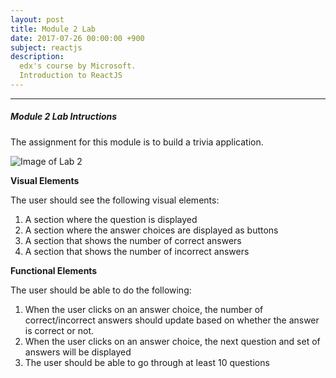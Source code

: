 ```yaml
---
layout: post
title: Module 2 Lab
date: 2017-07-26 00:00:00 +900
subject: reactjs
description:
  edx's course by Microsoft.
  Introduction to ReactJS
---
```


-------

##### Module 2 Lab Intructions

The assignment for this module is to build a trivia application.

<img src="https://d37djvu3ytnwxt.cloudfront.net/assets/courseware/v1/ea73b30595280982493fae08daaa81e7/asset-v1:Microsoft+DEV281x+2T2017+type@asset+block/m2lab1.png" alt="Image of Lab 2">

__Visual Elements__

The user should see the following visual elements:

<ol class="collecrion">
    <li class="collection-item">
A section where the question is displayed
    </li>
    <li class="collection-item">
A section where the answer choices are displayed as buttons
    </li>
    <li class="collection-item">
A section that shows the number of correct answers
    </li>
    <li class="collection-item">
A section that shows the number of incorrect answers
    </li>
</ol>

__Functional Elements__

The user should be able to do the following:

<ol class="collection">
    <li class="collection-item">
When the user clicks on an answer choice, the number of correct/incorrect answers should update based on whether the answer is correct or not.
    </li>
    <li class="collection-item">
When the user clicks on an answer choice, the next question and set of answers will be displayed
    </li>
    <li class="collection-item">
The user should be able to go through at least 10 questions
    </li>
</ol>

<div id="root"></div>

<script src="https://unpkg.com/react@15/dist/react.min.js"></script>
<script src="https://unpkg.com/react-dom@15/dist/react-dom.min.js"></script>
<script src="https://cdnjs.cloudflare.com/ajax/libs/babel-standalone/6.24.0/babel.js"></script>

<script type="text/babel">
class Game extends React.Component{
  
    constructor(props){ 
        super(props)

        var answers = [1,2,3,4,5];
        answers.push(new Array(5).fill(0));

        this.state = {
            correct:0,
            incorrect:0,
            question:"Click Start Button",
            answer:0,
            answers:answers,
            numOfQuestions:20,
            seconds:5,
            gameover:true
        }
        this.handleClick = this.handleClick.bind(this)


    }
    componentDidMount(){
        this.interval = setInterval(this.tick.bind(this), 100);
    }

    componentWillUnmount() {
        clearInterval(this.interval);
    }
  
    tick() {
        if (!this.state.gameover){
            let seconds = this.state.seconds - 0.1;
            if (seconds <= 0){
                this.setState({incorrect:this.state.incorrect + 1},()=>{
                    this.checkGameOver(this.state.correct + this.state.incorrect);
                })

                if(!this.state.gameover){
                    this.createQuestion();
                };    

           } else {
                if(!this.state.gameover){
                    this.setState({seconds: seconds});
                }
            }
        }
    }

    createQuestion(){
        let operator = ["+","-","x","/"];
        let a = Math.floor(Math.random()*100)+1;
        let b = Math.floor(Math.random()*100)+1;
        let o = Math.floor(Math.random()*4);
        let t = (o==3)?" of integer part":"";
        
        let question = 'What is ' 
                     + a + " " 
                     + operator[o]  + " "
                     + b + t +"?";
        
        console.log(question);

        /* compute */
        let ans = 0;
        if (o==0){
            ans = a + b;
        } else if (o==1){
            ans = a - b;
        } else if (o==2){
            ans = a * b;
        } else {
            ans = Math.trunc(a / b);
        }

        let rightAnswerPosition = Math.floor(Math.random()*5);
        let dif = [-10,-8,-5,-2,0,2,5,8,10];

        let answers = [];
        for (let i=0; i<5;i++){
            answers.push(ans+dif[i+4-rightAnswerPosition]);        
        } 
        
        this.setState({question:question, answer:ans, answers:answers, seconds:5});

        let elem = document.querySelector("#temp");
        elem.style.opacity = 1;
        elem.focus();
        elem.style.opacity = 0;

    }

    checkAnswer(ans){
        if (ans == this.state.answer){
            this.setState({correct:this.state.correct + 1},()=>{
                this.checkGameOver(this.state.correct+this.state.incorrect);
            });
        } else {
            this.setState({incorrect:this.state.incorrect + 1},()=>{
                this.checkGameOver(this.state.correct+this.state.incorrect);
            });
        }
    }

    checkGameOver(count){
        if(this.state.numOfQuestions==count){
            let rate = (this.state.correct / this.state.numOfQuestions * 100).toFixed(1) + "% correct";
            this.setState({question:"Game Over " + rate, gameover:true})
        }
    }

    
    handleClick(ans){
        if (!this.state.gameover){
            this.checkAnswer(ans);
            this.createQuestion();
        }
    }


    restart(){
        this.setState({ gameover : false, correct : 0, incorrect:0})
        this.createQuestion();
        document.querySelector("#restart").innerHTML = "Restart";
    }
    render(){
        return (
            <div className='row'>
                <div className="col s12 m6">
                    <Question question={this.state.question}/>
                    <Answers answers={this.state.answers} handleClick={this.handleClick}/>
                    <button id="restart" className="btn" onClick = { () => this.restart()}>Start</button>
                </div>
                <div className="col s12 m6">
                    <Board correct={this.state.correct} incorrect={this.state.incorrect} seconds={this.state.seconds}/>
                </div>
            </div>
        )
    }
}
function Answers(props){
    var buttons = [];
    for(let i=0; i<5; i++){
        buttons.push(<Button key={i} answer={props.answers[i]} handleClick={props.handleClick}/>)
    }

    return (
        <div>
            {buttons}
        </div>
    )
}
function Button(props){
    var style = {
        width: "100%",
        height: "50px",
        fontSize: "2em"
    }
    console.log(props);
    
    return (
        <button style={style} onClick = {() => props.handleClick(props.answer)}>{props.answer}</button>
    )
}

function Board(props){
    var style = {
        fontSize: "1.5em",
        fontWeight: "bold",
        paddingTop:"30px",
        paddingBottom:"70px"
    }
    return (
        <div>
            <h4 id="timer">Timer: {props.seconds.toFixed(1)}</h4>
            <p style={style}>Correct:{props.correct}</p>
            <p style={style}>incorrect:{props.incorrect}</p>
            <button id="temp"></button>
        </div>
    )

}

function Question(props){
    return (
        <h3 className="red-text center">{props.question}</h3>
    )
}
ReactDOM.render(
    <Game/>,
    document.querySelector('#root')
)
</script>